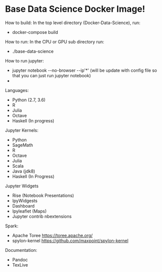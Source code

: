 Base Data Science Docker Image!
===================
How to build:
In the top level directory (Docker-Data-Science), run:

 - docker-compose build

How to run:
In the CPU or GPU sub directory run:

 - ./base-data-science

How to run jupyter:

 - jupyter notebook --no-browser --ip'*' (will be update with config file so that you can just run jupyter notebook)
 - 
Languages:

 - Python (2.7, 3.6)
 - R
 - Julia
 - Octave
 - Haskell (In progress)

Jupyter Kernels:

 - Python
 - SageMath
 - R
 - Octave
 - Julia
 - Scala
 - Java (jdk8)
 - Haskell (In Progress)

Jupyter Widgets

 - Rise (Notebook Presentations)
 - IpyWidgests
 - Dashboard
 - Ipyleaflet (Maps)
 - Jupyter contrib nbextensions

Spark:

 - Apache Toree https://toree.apache.org/
 - spylon-kernel https://github.com/maxpoint/spylon-kernel

Documentation:

 - Pandoc
 - TexLive